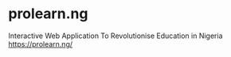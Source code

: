 # prolearn.ng
Interactive Web Application To Revolutionise Education in Nigeria
https://prolearn.ng/
